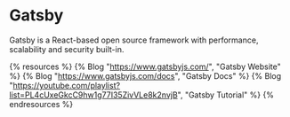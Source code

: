 # Gatsby

Gatsby is a React-based open source framework with performance, scalability and security built-in.

{% resources %}
  {% Blog "https://www.gatsbyjs.com/", "Gatsby Website" %}
  {% Blog "https://www.gatsbyjs.com/docs", "Gatsby Docs" %}
  {% Blog "https://youtube.com/playlist?list=PL4cUxeGkcC9hw1g77I35ZivVLe8k2nvjB", "Gatsby Tutorial" %}
{% endresources %}
